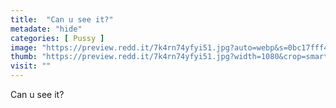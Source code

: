 ```yaml
---
title:  "Can u see it?"
metadate: "hide"
categories: [ Pussy ]
image: "https://preview.redd.it/7k4rn74yfyi51.jpg?auto=webp&s=0bc17fff4795e603ae5c307de5e5f56ca2ba696d"
thumb: "https://preview.redd.it/7k4rn74yfyi51.jpg?width=1080&crop=smart&auto=webp&s=d079301fcf26545b2ec7055f12024884ad8476b1"
visit: ""
---
```

Can u see it?
